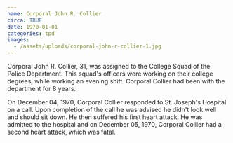 ```yaml
---
name: Corporal John R. Collier
circa: TRUE
date: 1970-01-01
categories: tpd
images:
  - /assets/uploads/corporal-john-r-collier-1.jpg
---
```


Corporal John R. Collier, 31, was assigned to the College Squad of the Police Department. This squad's officers were working on their college degrees, while working an evening shift. Corporal Collier had been with the department for 8 years.

On December 04, 1970, Corporal Collier responded to St. Joseph's Hospital on a call. Upon completion of the call he was advised he didn't look well and should sit down. He then suffered his first heart attack. He was admitted to the hospital and on December 05, 1970, Corporal Collier had a second heart attack, which was fatal.
